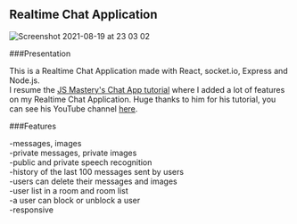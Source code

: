 ## **Realtime Chat Application**

![Screenshot 2021-08-19 at 23 03 02](https://user-images.githubusercontent.com/68294949/130144325-b3eade14-a8c4-40a0-8347-2fc7fa2ce1ad.png)

###Presentation

This is a Realtime Chat Application made with React, socket.io, 
Express and Node.js.<br />
I resume the [JS Mastery's Chat App tutorial](https://www.youtube.com/watch?v=ZwFA3YMfkoc) 
where I added a lot of features on my Realtime Chat Application. 
Huge thanks to him for his tutorial, you can see his YouTube 
channel [here](https://www.youtube.com/channel/UCmXmlB4-HJytD7wek0Uo97A).

###Features

-messages, images <br />
-private messages, private images <br />
-public and private speech recognition <br />
-history of the last 100 messages sent by users <br />
-users can delete their messages and images <br />
-user list in a room and room list <br />
-a user can block or unblock a user <br />
-responsive